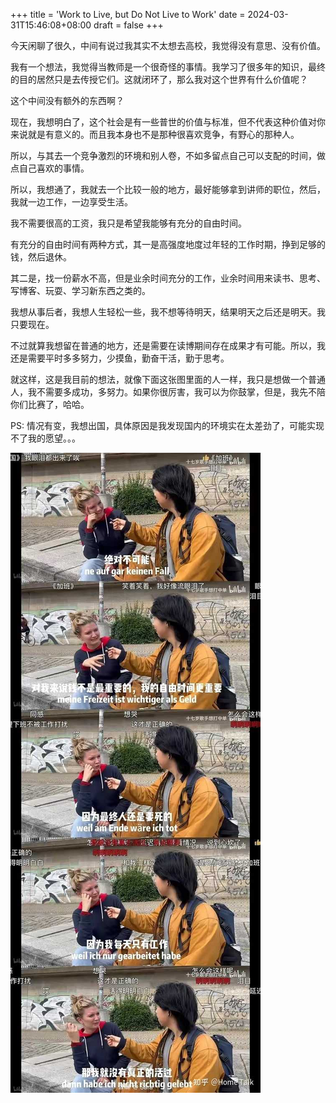 +++
title = 'Work to Live, but Do Not Live to Work'
date = 2024-03-31T15:46:08+08:00
draft = false
+++

今天闲聊了很久，中间有说过我其实不太想去高校，我觉得没有意思、没有价值。

我有一个想法，我觉得当教师是一个很奇怪的事情。我学习了很多年的知识，最终的目的居然只是去传授它们。这就闭环了，那么我对这个世界有什么价值呢？

这个中间没有额外的东西啊？

现在，我想明白了，这个社会是有一些普世的价值与标准，但不代表这种价值对你来说就是有意义的。而且我本身也不是那种很喜欢竞争，有野心的那种人。

所以，与其去一个竞争激烈的环境和别人卷，不如多留点自己可以支配的时间，做点自己喜欢的事情。

所以，我想通了，我就去一个比较一般的地方，最好能够拿到讲师的职位，然后，我就一边工作，一边享受生活。

我不需要很高的工资，我只是希望我能够有充分的自由时间。

有充分的自由时间有两种方式，其一是高强度地度过年轻的工作时期，挣到足够的钱，然后退休。

其二是，找一份薪水不高，但是业余时间充分的工作，业余时间用来读书、思考、写博客、玩耍、学习新东西之类的。

我想从事后者，我想人生轻松一些，我不想等待明天，结果明天之后还是明天。我只要现在。

不过就算我想留在普通的地方，还是需要在读博期间存在成果才有可能。所以，我还是需要平时多多努力，少摸鱼，勤奋干活，勤于思考。

就这样，这是我目前的想法，就像下面这张图里面的人一样，我只是想做一个普通人，我不需要多成功，多努力。如果你很厉害，我可以为你鼓掌，但是，我先不陪你们比赛了，哈哈。

PS: 情况有变，我想出国，具体原因是我发现国内的环境实在太差劲了，可能实现不了我的愿望。。。

![img](https://raw.githubusercontent.com/HushWay/Typora-img/main/img/v2-14fdbf2cb6d874aa4e70dd25484295bc_720w.jpg)
